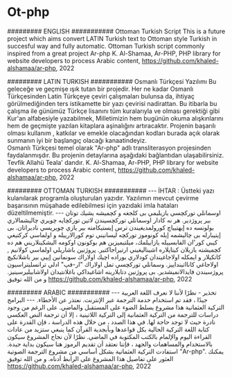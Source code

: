 # Ot-php

######### ENGLISH ###########
Ottoman Turkish Script
This is a future project which aims convert LATIN Turkish text to Ottoman style Turkish in succesful way and fully automatic.
Ottoman Turkish script commonly inspired from a great project Ar-php 
K. Al-Shamaa, Ar-PHP, PHP library for website developers to process Arabic content, 
https://github.com/khaled-alshamaa/ar-php, 2022

######### LATIN TURKISH ###########
Osmanlı Türkçesi Yazılımı
Bu geleceğe ve geçmişe ışık tutan bir projedir. Her ne kadar Osmanlı Türkçesinden Latin Türkçeye çeviri çalışmaları bulunsa da, ihtiyaç görülmediğinden ters istikamette bir yazı çevirisi nadirattan. Bu itibarla bu çalışma ile günümüz Türkçe lisanını tüm kuralarıyla ve olması gerektiği gibi Kur'an alfabesiyle yazabilmek, Milletimizin hem bugünün okuma alışkınlarını hem de geçmişte yazılan kitaplara aşinalığını artıracaktır. Projenin başarılı olması kullanım , katkılar ve emekle olacağından kodları burada açık olarak sunmanın iyi bir başlangıç olacağı kanaatindeyiz.  
Osmanlı Türkçesi temel olarak "Ar-php" adlı transliterasyon projesinden faydalanmışdır.
Bu projenin detaylarına aşağıdaki bağlantıdan ulaşabilirsiniz.
Tevfik Allahü Teala' dandır.
K. Al-Shamaa, Ar-PHP, PHP library for website developers to process Arabic content, 
https://github.com/khaled-alshamaa/ar-php, 2022

######### OTTOMAN TURKISH ###########
--- İHTAR : Üstteki yazı kulanılarak programla oluşturulan yazıdır. Yazılımın mevcut çevirme başarısının müşahade edilebilmesi için yazıdaki imla hataları düzeltilmemiştir. --- 
اوسمانلي توركچسي يازيليمي بی كلجغه و كچميشه يشيك توتان بير پروژدير. هر نه كادار اوسمانلي توركچسيندن لاتين توركچايه چويري چاليشمالاري بولونسه ده إیهتيياچ كورولمديغيندن ترس إیستيكامته بير يازي چويريسي ناديراتان. بی إیتيبارله بی چاليشمه إیله كونوموز توركچه ليسانيني توم كورالارييله و اولماسي كركتيغي كيبي كور'ان الفابسييله يازابيلمك، ميلتيميزين هم بوكونون اوكومه اليشكينلاريني هم ده كچميشته يازيلان كيتاپلاره اشيناليغيني ارتيراجاكتير. پروژنين باشاريلي اولماسي كولانيم , كاتكيلار و ايمكله اولاجاغيندان كودلاري بوراده اچيك اولاراك سونمانين إیيي بير باشلانكيچ اولاجاغي كانااتينداييز. وسمانلي توركچسي تمل اولاراك "ار-فپ" ادلي ترانسليتراسيون پروژسيندن فايدالانميشدير. بی پروژنين دتايلارينه اشاغيداكي باغلانتيدان اولاشابيليرسينيز.
و من الله توفیق
https://github.com/khaled-alshamaa/ar-php, 2022

######### ARABIC ###########
--- تحذير - نظرًا لأننا لا نعرف اللغة العربية جيدًا ، فقد تم استخدام خدمة الترجمة عبر الإنترنت. نعتذر عن الأخطاء. --- 
البرامج التركية العثمانية
هذا مشروع يسلط الضوء على المستقبل والماضي. على الرغم من وجود دراسات للترجمة من التركية العثمانية إلى التركية اللاتينية ، إلا أن ترجمة النص العكسي نادرة حيث لا توجد حاجة لها. في هذا الصدد ، من خلال هذه الدراسة ، فإن القدرة على كتابة اللغة التركية الحالية بكل قواعدها وبأبجدية القرآن كما ينبغي ستزيد من عادات القراءة اليوم والإلمام بالكتب المكتوبة في الماضي. نظرًا لأن نجاح المشروع سيكون بالاستخدام والمساهمات والجهد ، فإننا نعتقد أن تقديم الرموز هنا سيكون بداية جيدة.
استفادت التركية العثمانية بشكل أساسي من مشروع الترجمة الصوتية "Ar-php".
يمكنك العثور على تفاصيل هذا المشروع على الرابط أدناه.
و من الله توفیق
https://github.com/khaled-alshamaa/ar-php, 2022
